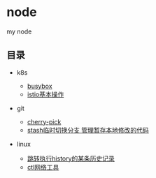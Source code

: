 # node
my node
## 目录
- k8s
  - [busybox](https://github.com/bobwanglong/node/blob/main/k8s/busybox.MD)
  - [istio基本操作](https://github.com/bobwanglong/node/blob/27162d5749df179aa23b1a1c51f72fd541403e47/k8s/istio/base.md)

- git
  - [cherry-pick](https://github.com/bobwanglong/node/blob/main/git/cherry.MD)
  - [stash临时切换分支 管理暂存本地修改的代码](https://github.com/bobwanglong/node/blob/main/git/stash.md)
- linux
  - [跳转执行history的某条历史记录](https://github.com/bobwanglong/node/blob/main/linux/history.MD)
  - [ctl网络工具](https://github.com/bobwanglong/node/blob/main/linux/net_tool.MD)